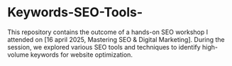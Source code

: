 # Keywords-SEO-Tools-
This repository contains the outcome of a hands-on SEO workshop I attended on [16 april 2025, Mastering SEO &amp; Digital Marketing]. During the session, we explored various SEO tools and techniques to identify high-volume keywords for website optimization.
